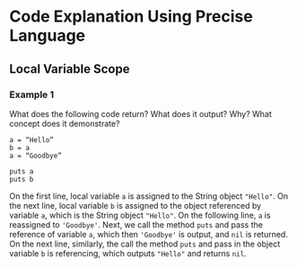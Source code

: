 
# Code Explanation Using Precise Language

## Local Variable Scope

### Example 1

What does the following code return? What does it output? Why? What concept does it demonstrate?

```
a = “Hello”
b = a
a = “Goodbye”

puts a
puts b
```

On the first line, local variable `a` is assigned to the String object `"Hello"`. On the next line, local variable `b` is assigned to the object referenced by variable `a`, which is the String object `"Hello"`. On the following line, `a` is reassigned to `'Goodbye'`. Next, we call the method `puts` and pass the reference of variable `a`, which then `'Goodbye'` is output, and `nil` is returned. On the next line, similarly, the call the method `puts` and pass in the object variable `b` is referencing, which outputs `"Hello"` and returns `nil`.